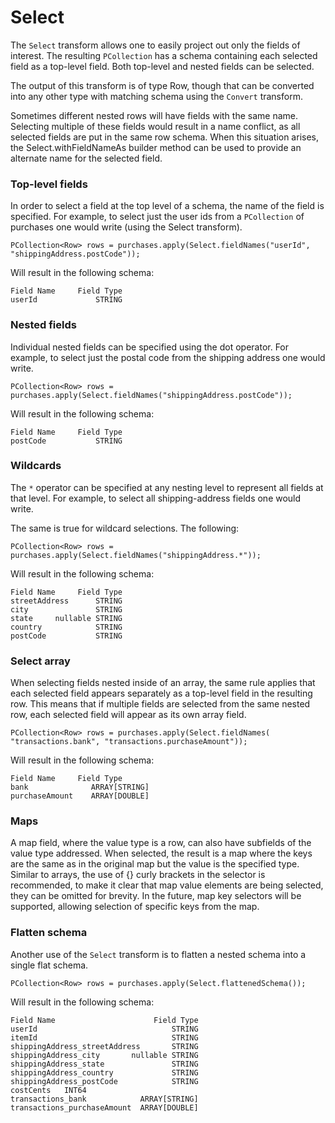 <!--
Licensed under the Apache License, Version 2.0 (the "License");
you may not use this file except in compliance with the License.
You may obtain a copy of the License at

http://www.apache.org/licenses/LICENSE-2.0

Unless required by applicable law or agreed to in writing, software
distributed under the License is distributed on an "AS IS" BASIS,
WITHOUT WARRANTIES OR CONDITIONS OF ANY KIND, either express or implied.
See the License for the specific language governing permissions and
limitations under the License.
-->

# Select 

The `Select` transform allows one to easily project out only the fields of interest. The resulting `PCollection` has a schema containing each selected field as a top-level field. Both top-level and nested fields can be selected.

The output of this transform is of type Row, though that can be converted into any other type with matching schema using the `Convert` transform.

Sometimes different nested rows will have fields with the same name. Selecting multiple of these fields would result in a name conflict, as all selected fields are put in the same row schema. When this situation arises, the Select.withFieldNameAs builder method can be used to provide an alternate name for the selected field.

### Top-level fields

In order to select a field at the top level of a schema, the name of the field is specified. For example, to select just the user ids from a `PCollection` of purchases one would write (using the Select transform).

```
PCollection<Row> rows = purchases.apply(Select.fieldNames("userId", "shippingAddress.postCode"));
```

Will result in the following schema:

```
Field Name	   Field Type
userId	           STRING
```

### Nested fields

Individual nested fields can be specified using the dot operator. For example, to select just the postal code from the shipping address one would write.

```
PCollection<Row> rows = purchases.apply(Select.fieldNames("shippingAddress.postCode"));
```

Will result in the following schema:

```
Field Name	   Field Type
postCode	       STRING
```

### Wildcards

The `*` operator can be specified at any nesting level to represent all fields at that level. For example, to select all shipping-address fields one would write.

The same is true for wildcard selections. The following:

```
PCollection<Row> rows = purchases.apply(Select.fieldNames("shippingAddress.*"));
```

Will result in the following schema:

```
Field Name	   Field Type
streetAddress	   STRING
city	           STRING
state	  nullable STRING
country	           STRING
postCode	       STRING

```

### Select array

When selecting fields nested inside of an array, the same rule applies that each selected field appears separately as a top-level field in the resulting row. This means that if multiple fields are selected from the same nested row, each selected field will appear as its own array field.

```
PCollection<Row> rows = purchases.apply(Select.fieldNames( "transactions.bank", "transactions.purchaseAmount"));
```

Will result in the following schema:

```
Field Name	   Field Type
bank	          ARRAY[STRING]
purchaseAmount	  ARRAY[DOUBLE]
```

### Maps

A map field, where the value type is a row, can also have subfields of the value type addressed. When selected, the result is a map where the keys are the same as in the original map but the value is the specified type. Similar to arrays, the use of {} curly brackets in the selector is recommended, to make it clear that map value elements are being selected, they can be omitted for brevity. In the future, map key selectors will be supported, allowing selection of specific keys from the map.

### Flatten schema

Another use of the `Select` transform is to flatten a nested schema into a single flat schema.

```
PCollection<Row> rows = purchases.apply(Select.flattenedSchema());
```

Will result in the following schema:

```
Field Name	                    Field Type
userId	                            STRING
itemId	                            STRING
shippingAddress_streetAddress	    STRING
shippingAddress_city	   nullable STRING
shippingAddress_state	            STRING
shippingAddress_country	            STRING
shippingAddress_postCode	        STRING
costCents	INT64
transactions_bank	         ARRAY[STRING]
transactions_purchaseAmount	 ARRAY[DOUBLE]

```